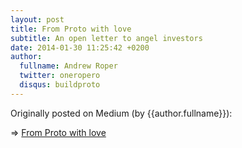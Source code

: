 ```yaml
---
layout: post
title: From Proto with love
subtitle: An open letter to angel investors
date: 2014-01-30 11:25:42 +0200
author:
  fullname: Andrew Roper
  twitter: oneropero
  disqus: buildproto
---
```


Originally posted on Medium (by {{author.fullname}}):

=> [From Proto with love](https://medium.com/@oneropero/from-proto-with-love-583175582f78#.drba3gxmn)
